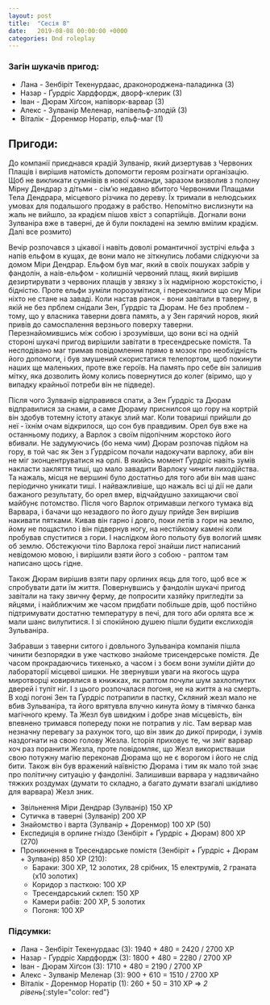 ```yaml
---
layout: post
title:  "Сесія 8"
date:   2019-08-08 00:00:00 +0000
categories: Dnd roleplay
---
```

### Загін шукачів пригод:
* Лана - Зенбіріт Текенурдаас, драконороджена-паладинка (3)
* Назар - Ґурдріс Хардфордж, дворф-клерик (3)
* Іван - Дюрам Хіґсон, напіворк-варвар (3)
* Алекс - Зулванір Меленар, напівельф-злодій (3)
* Віталік - Доренмор Норатір, ельф-маг (1)

## Пригоди:
До компанії приєднався крадій Зулванір, який дизертував з Червоних Плащів і вирішив натомість допомогти героям розігнати організацію. Щоб не викликати сумнівів в нової команди, заразом визволив з полону Мірну Дендрар з дітьми - сім’ю недавно вбитого Червоними Плащами Тела Дендрара, місцевого різчика по дереву. Їх тримали в нелюдських умовах для подальшого продажу в рабство. Непомітно вислизнути на жаль не вийшло, за крадієм пішов хвіст з сопартійців. Догнали вони Зулваніра вже в таверні, де й були покладені на землю вмілим крадієм. Далі все розмито)

Вечір розпочався з цікавої і навіть доволі романтичної зустрічі ельфа з напів ельфом в кущах, де вони мало не зіткнулись лобами слідкуючи за домом Міри Дендрар. Ельфом був маг, який в своїх пошуках забрів у фандолін, а наів-ельфом - колишній червоний плащ, який вирішив дезиртирувати з червоних плащів у звязку з їх надмірною жорстокістю, і бідністю.
Проте ельфи зуміли порозумітися, і переконалися що сну Міри ніхто не стане на заваді.
Коли настав ранок - вони завітали в таверну, в якій не без прблем снідали Зен, Ґурдріс та Дюрам. Не без проблем - тому, що у власника таверни довга память, а у Зен гарячий норов, який привів до самоспалення верзнього поверху таверни.
Перезнайомившись між собою і зрозумівши, що вони всі на одній стороні шукачі пригод вирішили завітати в тресендреське помістя. Та несподівано маг тримав повідомлення прямо в мозок про необхідність його допомоги, і був змушений скористатися телепортом, щоб покинути наших ще маленьких, проте вже героїв. На память про себе він залишив мітку, яка дозволить йому колись повернутися до колег (віримо, що у випадку крайньої потреби він не підведе).

Після чого Зулванір відправився спати, а Зен Ґурдріс та Дюрам відправилися за снами, а саме Дюраму приснилсоя що гору на кортрій він здобув тотемну істоту атакує злий маг. Коли товариші прийшли до неї - їхнім очам відкрилося, що сон був правдивим. Орел був вже на останньому подиху, а Варлок з своїм підопічним жорстоко його вбивали. Не задумуючись (бо нема чим) Дюрам розпочав підйом на гору, в той час як Зен з Ґурдрісом почали надокучати варлоку, аби він не міг зконцентруватися на орлі. В якийсь момент Ґурдріс навіть зумів накласти закляття тиші, що мало завадити Варлоку чинити лиходійства. Та нажаль, місця не вершині було достатньо для того аби він мав шанс періодично уникати тиші. І найважливіше, що нажаль всі ці дії не дали бажаного результату, бо орел вмер, відчайдушно захищаючи свої майбунє потомство. Після чого Варлок отримавши легкого тумака від Варвара, і бачачи що незадвого по його душу прийде Зен вирішив накивати пятками. Кивав він гарно і довго, поки летів з гори на землю, йому не пощастило і він підвернув ногу, на нестійкому камені коли пробував спуститися з гори. І наслідком його польоту був вологий шмяк об землю.
Обстежуючи тіло Варлока герої знайши лист написаний невідомою мовою, і вирішили взяти його з собою - раптом там написано щось гідне.

Також Дюрам вирішив взяти пару орлиних яєць для того, щоб все ж спробувати дати їм життя.
Повернувшись у фандолін шукачі пригод завітали на таку звичну ферму, де попросити хазяйку пригледіти за яйцями, і найближчим же часом придбати побільше дрів, щоб постійно підтримувати достатню температуру в печі, для того аби орлята все ж мали шанс вилупитися. І зі спокійною душею пішли будити екслиходія Зульваніра.

Забравши з таверни ситого і довльного Зульваніра компанія пішла чинити безпорядки в уже частково знайоме трисендерське помістя. Де часом прокрадаючись тихенько, а часом і з боєм вони зуміли дійти до лабораторії місцевої шишки. Не звернувши уваги на якогось щура миротворці ковирялися в книжках, як раптом почули шум захлопнутих дверей і тупіт ніг. І з цього розпочалася погоня, не на життя а на смерть. В ході погоні Зен та Ґурдріс потрапили в пастку, Скляний жезл  мало не вбив Зульваніра, та його врятувла влучно кинута йому в тімячко банка магічного крему.
Та Жезл був швидким і добре знав місцевість, він впевнено тримався попереду поки не потрапив у ліс. Там вервар мав незначну перевагу за рахунок того, що він звик до дикої природи, і зумів наздогнати на свою голову Жезла. Історія приховує те, чи зміг варвар хоч раз поранити Жезла, проте повідомляє, що Жезл використваши свою потужну магію переконав Дюрама що не є ворогом і його не слід бити. Також він був вражений наївністю Дюрама і тим як мало той знає про політичну ситуацію у фандоліні. Залишивши варвара у надзвичайно тяжких роздумах (думати то складно, а багато думати взагалі шкідливо для варвара) Жезл зник.

* Звільнення Міри Дендрар (Зулванір) 150 ХР
* Сутичка в таверні (Зулванір) 200 ХР
* Знайомство і варта (Зулванір + Доренмор) 100 ХР (50)
* Експедиція в орлине гніздо (Зенбіріт + Ґурдріс + Дюрам) 800 ХР (270)
* Проникнення в Тресендарське помістя (Зенбіріт + Ґурдріс + Дюрам + Зулванір) 850 ХР (210):
    * Бараки: 300 ХР, 12 золотих, 28 срібних, 15 електрумів, 2 граната (х10 золотих)
    * Коридор з пасткою: 100 ХР
    * Тресендарський склеп: 150 ХР
    * Камери рабів: 200 ХР, 5 золотих
    * Погоня: 100 ХР

### Підсумки: 
* Лана - Зенбіріт Текенурдаас (3): 1940 + 480 = 2420 / 2700 ХР
* Назар - Ґурдріс Хардфордж (3): 1800 + 480 = 2280 / 2700 ХР
* Іван - Дюрам Хіґсон (3): 1710 + 480 = 2190 / 2700 ХР
* Алекс - Зулванір Меленар (3): 900 + 610 = 1510 / 2700 ХР
* Віталік - Доренмор Норатір (1): 260 + 50 = 310 ХР => *2 рівень*{:style="color: red"}